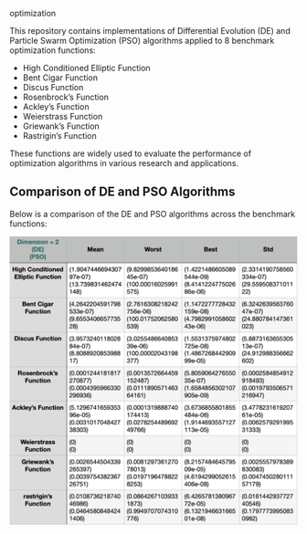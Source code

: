 optimization

This repository contains implementations of Differential Evolution (DE) and Particle Swarm Optimization (PSO) algorithms applied to 8 benchmark optimization functions:

- High Conditioned Elliptic Function
- Bent Cigar Function
- Discus Function
- Rosenbrock’s Function
- Ackley’s Function
- Weierstrass Function
- Griewank’s Function
- Rastrigin’s Function

These functions are widely used to evaluate the performance of optimization algorithms in various research and applications.

## Comparison of DE and PSO Algorithms

Below is a comparison of the DE and PSO algorithms across the benchmark functions:

![Comparison of DE and PSO](./images/comparison.png)
